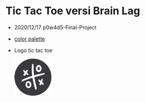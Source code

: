 # Tic Tac Toe versi Brain Lag

- 2020/12/17 p0w4d5-Final-Project

- [color palette](https://colorhunt.co/palette/226727)

- Logo tic tac toe

  <img src="./img/logo.png" width="100">
